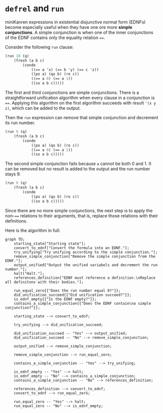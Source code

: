 # `defrel` and `run`

miniKanren expressions in existential disjunctive normal form (EDNFs) become especially useful when they have one ore more **simple conjunctions**. A simple conjunction is when one of the inner conjunctions of the EDNF contains only the equality relation `==`.

Consider the following `run` clause:
```scheme
(run 10 (q)
    (fresh (a b c)
        (conde
            ((== a 'x) (== b 'y) (== c 'z))
            ((po a) (qo b) (ro c))
            ((== a 0) (== a 1))
            ((so a b c)))))
```

The first and third conjunctions are simple conjunctions. There is a straightforward unification algorithm when every clause in a conjunction is `==`. Applying this algorithm on the first algorithm succeeds with result `'(x y z)`, which can be added to the output.

Then the `run` expression can remove that simple conjunction and decrement its run number.
```scheme
(run 9 (q)
    (fresh (a b c)
        (conde
            ((po a) (qo b) (ro c))
            ((== a 0) (== a 1))
            ((so a b c)))))
```

The second simple conjunction fails because `a` cannot be both 0 and 1. It can be removed but no result is added to the output and the run number stays 9.

```scheme
(run 9 (q)
    (fresh (a b c)
        (conde
            ((po a) (qo b) (ro c))
            ((so a b c)))))
```

Since there are no more simple conjunctions, the next step is to apply the non-`==` relations to their arguments, that is, replace those relations with their definitions.


Here is the algorithm in full:

```mermaid
graph TD;
    starting_state["Starting state"];
    convert_to_ednf["Convert the formula into an EDNF."];
    try_unifying["Try unifying according to the simple conjunction."];
    remove_simple_conjunction["Remove the simple conjunction from the EDNF."];
    output_unified["Output the unified variabels and decrement the run number."];
    halt["Halt."];
    references_definition["EDNF must reference a definition.\nReplace all definitons with their bodies."];

    run_equal_zero{{"Does the run number equal 0?"}};
    did_unification_succeed{{"Did unification succeed?"}};
    is_ednf_empty{{"Is the EDNF empty?"}};
    contains_a_simple_conjunction{{"Does the EDNF contain\na simple conjunction?"}};
    
    starting_state --> convert_to_ednf;

    try_unifying --> did_unification_succeed;
    
    did_unification_succeed -- "Yes" --> output_unified;
    did_unification_succeed -- "No" --> remove_simple_conjunction;

    output_unified --> remove_simple_conjunction;

    remove_simple_conjunction --> run_equal_zero;
    
    contains_a_simple_conjunction -- "Yes" --> try_unifying;
    
    is_ednf_empty -- "Yes" --> halt;
    is_ednf_empty -- "No" --> contains_a_simple_conjunction;
    contains_a_simple_conjunction -- "No" --> references_definition;
    
    references_definition --> convert_to_ednf;
    convert_to_ednf --> run_equal_zero;
    
    run_equal_zero -- "Yes" --> halt;
    run_equal_zero -- "No" --> is_ednf_empty;
```